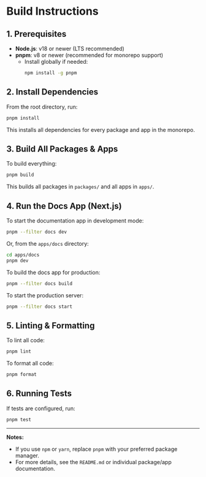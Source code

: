 # Build Instructions

## 1. Prerequisites

- **Node.js**: v18 or newer (LTS recommended)
- **pnpm**: v8 or newer (recommended for monorepo support)
  - Install globally if needed:
    ```sh
    npm install -g pnpm
    ```

## 2. Install Dependencies

From the root directory, run:

```sh
pnpm install
```

This installs all dependencies for every package and app in the monorepo.

## 3. Build All Packages & Apps

To build everything:

```sh
pnpm build
```

This builds all packages in `packages/` and all apps in `apps/`.

## 4. Run the Docs App (Next.js)

To start the documentation app in development mode:

```sh
pnpm --filter docs dev
```

Or, from the `apps/docs` directory:

```sh
cd apps/docs
pnpm dev
```

To build the docs app for production:

```sh
pnpm --filter docs build
```

To start the production server:

```sh
pnpm --filter docs start
```

## 5. Linting & Formatting

To lint all code:

```sh
pnpm lint
```

To format all code:

```sh
pnpm format
```

## 6. Running Tests

If tests are configured, run:

```sh
pnpm test
```

---

**Notes:**

- If you use `npm` or `yarn`, replace `pnpm` with your preferred package manager.
- For more details, see the `README.md` or individual package/app documentation.
